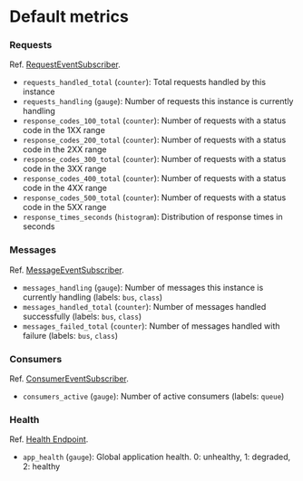 # Default metrics

### Requests
Ref. [RequestEventSubscriber](../../src/Metrics/EventSubscriber/RequestEventSubscriber.php).

- `requests_handled_total` (`counter`): Total requests handled by this instance
- `requests_handling` (`gauge`): Number of requests this instance is currently handling
- `response_codes_100_total` (`counter`): Number of requests with a status code in the 1XX range
- `response_codes_200_total` (`counter`): Number of requests with a status code in the 2XX range
- `response_codes_300_total` (`counter`): Number of requests with a status code in the 3XX range
- `response_codes_400_total` (`counter`): Number of requests with a status code in the 4XX range
- `response_codes_500_total` (`counter`): Number of requests with a status code in the 5XX range
- `response_times_seconds` (`histogram`): Distribution of response times in seconds

### Messages
Ref. [MessageEventSubscriber](../../src/Metrics/EventSubscriber/MessageEventSubscriber.php).

- `messages_handling` (`gauge`): Number of messages this instance is currently handling (labels: `bus`, `class`)
- `messages_handled_total` (`counter`): Number of messages handled successfully (labels: `bus`, `class`)
- `messages_failed_total` (`counter`): Number of messages handled with failure (labels: `bus`, `class`)

### Consumers
Ref. [ConsumerEventSubscriber](../../src/Metrics/EventSubscriber/ConsumerEventSubscriber.php).

- `consumers_active` (`gauge`): Number of active consumers (labels: `queue`)

### Health
Ref. [Health Endpoint](../../src/Health/Controller/Endpoint.php). 

- `app_health` (`gauge`): Global application health. 0: unhealthy, 1: degraded, 2: healthy
